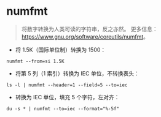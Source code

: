 # numfmt

> 将数字转换为人类可读的字符串，反之亦然。
> 更多信息：<https://www.gnu.org/software/coreutils/numfmt>。

- 将 1.5K（国际单位制）转换为 1500：

`numfmt --from=si 1.5K`

- 将第 5 列（1 索引）转换为 IEC 单位，不转换表头：

`ls -l | numfmt --header=1 --field=5 --to=iec`

- 转换为 IEC 单位，填充 5 个字符，左对齐：

`du -s * | numfmt --to=iec --format="%-5f"`